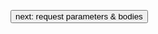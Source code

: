 <a class="next" href="http://fintrospect.io/request-parameters-and-bodies" target="_top"><button type="button" class="btn btn-sm btn-default">next: request parameters & bodies</button></a>
